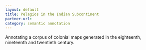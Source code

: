 ```yaml
---
layout: default
title: Pelagios in the Indian Subcontinent
partner-url: 
category: semantic annotation
---
```


Annotating a corpus of colonial maps generated in the eighteenth, nineteenth and twentieth century.
